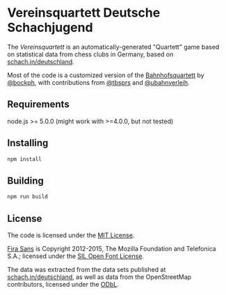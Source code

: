 # Vereinsquartett Deutsche Schachjugend

The *Vereinsquartett* is an automatically-generated "Quartett" game based on statistical data from chess clubs in Germany, based on [schach.in/deutschland](http://schach.in/deutschland).

Most of the code is a customized version of the [Bahnhofsquartett](https://github.com/pbock/bahnhofsquartett) by [@bockph](https://twitter.com/bockph), with contributions from [@tbsprs](https://twitter.com/tbsprs) and [@ubahnverleih](https://twitter.com/ubahnverleih).

## Requirements

node.js >= 5.0.0 (might work with >=4.0.0, but not tested)

## Installing

```sh
npm install
```

## Building

```sh
npm run build
```

## License

The code is licensed under the [MIT License](LICENSE.md).

[Fira Sans](https://github.com/mozilla/Fira) is Copyright 2012-2015, The Mozilla Foundation and Telefonica S.A.; licensed under the [SIL Open Font License](https://github.com/mozilla/Fira/blob/master/LICENSE).

The data was extracted from the data sets published at [schach.in/deutschland](http://schach.in/deutschland), as well as data from the OpenStreetMap contributors, licensed under the [ODbL](http://opendatacommons.org/licenses/odbl/).
